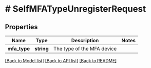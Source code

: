 # # SelfMFATypeUnregisterRequest

## Properties

Name | Type | Description | Notes
------------ | ------------- | ------------- | -------------
**mfa_type** | **string** | The type of the MFA device |

[[Back to Model list]](../../README.md#models) [[Back to API list]](../../README.md#endpoints) [[Back to README]](../../README.md)
